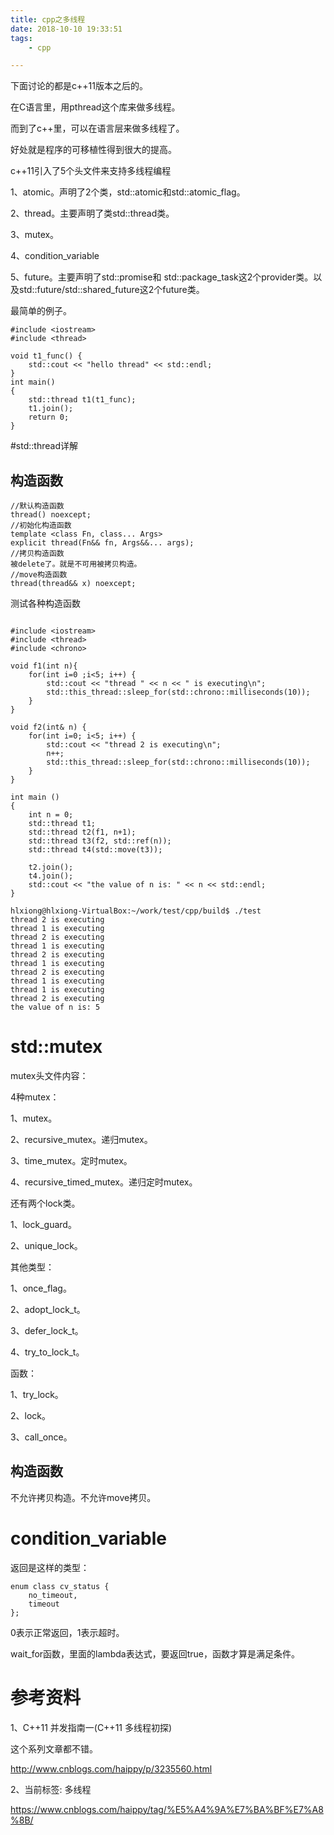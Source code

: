 ```yaml
---
title: cpp之多线程
date: 2018-10-10 19:33:51
tags:
	- cpp

---
```




下面讨论的都是c++11版本之后的。

在C语言里，用pthread这个库来做多线程。

而到了c++里，可以在语言层来做多线程了。

好处就是程序的可移植性得到很大的提高。

c++11引入了5个头文件来支持多线程编程

1、atomic。声明了2个类，std::atomic和std::atomic_flag。

2、thread。主要声明了类std::thread类。

3、mutex。

4、condition_variable

5、future。主要声明了std::promise和 std::package_task这2个provider类。以及std::future/std::shared_future这2个future类。



最简单的例子。

```
#include <iostream>
#include <thread>

void t1_func() {
	std::cout << "hello thread" << std::endl;
}
int main()
{
	std::thread t1(t1_func);
	t1.join();
	return 0;
}
```



#std::thread详解

## 构造函数

```
//默认构造函数
thread() noexcept; 
//初始化构造函数
template <class Fn, class... Args>
explicit thread(Fn&& fn, Args&&... args);
//拷贝构造函数
被delete了。就是不可用被拷贝构造。
//move构造函数
thread(thread&& x) noexcept;
```

测试各种构造函数

```

#include <iostream>
#include <thread>
#include <chrono>

void f1(int n){
    for(int i=0 ;i<5; i++) {
        std::cout << "thread " << n << " is executing\n";
        std::this_thread::sleep_for(std::chrono::milliseconds(10));
    }
}

void f2(int& n) {
    for(int i=0; i<5; i++) {
        std::cout << "thread 2 is executing\n";
        n++;
        std::this_thread::sleep_for(std::chrono::milliseconds(10));
    }
}

int main ()
{
    int n = 0;
    std::thread t1;
    std::thread t2(f1, n+1);
    std::thread t3(f2, std::ref(n));
    std::thread t4(std::move(t3));

    t2.join();
    t4.join();
    std::cout << "the value of n is: " << n << std::endl;
}

```



```
hlxiong@hlxiong-VirtualBox:~/work/test/cpp/build$ ./test 
thread 2 is executing
thread 1 is executing
thread 2 is executing
thread 1 is executing
thread 2 is executing
thread 1 is executing
thread 2 is executing
thread 1 is executing
thread 1 is executing
thread 2 is executing
the value of n is: 5
```



# std::mutex

mutex头文件内容：

4种mutex：

1、mutex。

2、recursive_mutex。递归mutex。

3、time_mutex。定时mutex。

4、recursive_timed_mutex。递归定时mutex。

还有两个lock类。

1、lock_guard。

2、unique_lock。

其他类型：

1、once_flag。

2、adopt_lock_t。

3、defer_lock_t。

4、try_to_lock_t。

函数：

1、try_lock。

2、lock。

3、call_once。

## 构造函数

不允许拷贝构造。不允许move拷贝。





# condition_variable

返回是这样的类型：

```
enum class cv_status {
    no_timeout,
    timeout   
};
```

0表示正常返回，1表示超时。

wait_for函数，里面的lambda表达式，要返回true，函数才算是满足条件。





# 参考资料

1、C++11 并发指南一(C++11 多线程初探)

这个系列文章都不错。

http://www.cnblogs.com/haippy/p/3235560.html

2、当前标签: 多线程

https://www.cnblogs.com/haippy/tag/%E5%A4%9A%E7%BA%BF%E7%A8%8B/

